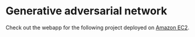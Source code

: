 #  Generative adversarial network 
 Check out the webapp for the following project deployed on <a href="http://18.217.205.147:5000/">Amazon EC2</a>.

